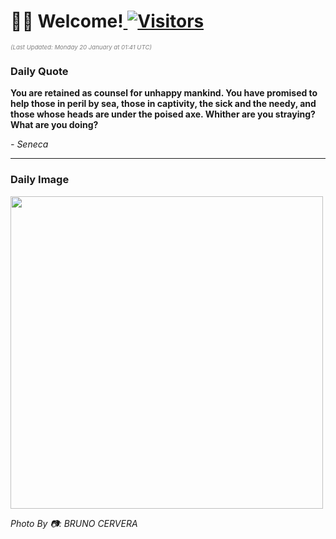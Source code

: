 <h1>👋🏽 Welcome!<a href="https://github.com/OmitNomis/"> <img src="https://visitor-badge.laobi.icu/badge?page_id=OmitNomis" alt="Visitors"></a></h1>

<i><p style="font-size: 0.6rem; color:gray">(Last Updated: Monday 20 January at 01:41 UTC)</p></i>

<h3> Daily Quote </h3>
<b><p>You are retained as counsel for unhappy mankind. You have promised to help those in peril by sea, those in captivity, the sick and the needy, and those whose heads are under the poised axe. Whither are you straying? What are you doing?</p></b>
<i><caption style="font-size: 0.8rem; color:gray;">- Seneca</caption></i>


<hr>

<h3>Daily Image</h3>
<a href="https://images.unsplash.com/photo-1734233081965-d8f11da72fe0?crop=entropy&cs=srgb&fm=jpg&ixid=M3w2MjM3MzF8MHwxfHJhbmRvbXx8fHx8fHx8fDE3MzczMzcyODZ8&ixlib=rb-4.0.3&q=85" target="_blank"><img style="height:500px;" src=https://images.unsplash.com/photo-1734233081965-d8f11da72fe0?crop=entropy&cs=srgb&fm=jpg&ixid=M3w2MjM3MzF8MHwxfHJhbmRvbXx8fHx8fHx8fDE3MzczMzcyODZ8&ixlib=rb-4.0.3&q=85"/></a>

<i><caption style="font-size: 0.8rem; color:gray;"> Photo By 📷: BRUNO CERVERA</caption></i>
